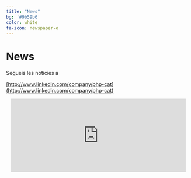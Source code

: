 ```yaml
---
title: "News"
bg: '#9b59b6'
color: white
fa-icon: newspaper-o
---
```


# News

Segueis les notícies a

[http://www.linkedin.com/company/php-cat](http://www.linkedin.com/company/php-cat)

<center>
<iframe src="https://www.google.com/calendar/embed?showTitle=0&amp;showNav=0&amp;showDate=0&amp;showPrint=0&amp;showTabs=0&amp;showCalendars=0&amp;showTz=0&amp;mode=AGENDA&amp;height=200&amp;wkst=2&amp;bgcolor=%23FFFFFF&amp;src=cccphp.net_kil0hehns3b73i27q5tu5pg7qc%40group.calendar.google.com&amp;color=%23182C57&amp;ctz=Europe%2FMadrid" style=" border-width:0 " width="480" height="200" frameborder="0" scrolling="no"></iframe>
</center>